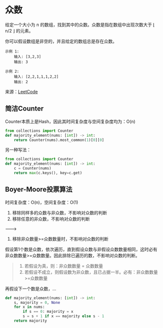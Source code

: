 # 众数
给定一个大小为 n 的数组，找到其中的众数。众数是指在数组中出现次数大于 ⌊ n/2 ⌋ 的元素。

你可以假设数组是非空的，并且给定的数组总是存在众数。

```
示例 1:
    输入: [3,2,3]
    输出: 3
    
示例 2:
    输入: [2,2,1,1,1,2,2]
    输出: 2
```

来源：[LeetCode](https://leetcode-cn.com/problems/majority-element)

## 简洁Counter
Counter本质上是Hash，因此其时间复杂度与空间复杂度均为：O(n)
```python
from collections import Counter
def majority_element(nums: [int]) -> int:
    return Counter(nums).most_common(1)[0][0]
```

另一种写法：
```python
from collections import Counter
def majority_element(nums: [int]) -> int:
    c = Counter(nums)
    return max(c.keys(), key=c.get)
```

## Boyer-Moore投票算法
时间复杂度：O(n)，空间复杂度：O(1)
1. 移除同样多的众数与非众数，不影响对众数的判断
2. 移除任意的非众数，不影响对众数的判断

---> 

1. 移除非众数量>=众数数量时，不影响对众数的判断

假设第1个数是众数，依次遍历，直到假设众数与非假设众数数量相同，这时必有非众数数量>=众数数量。因此排除已遍历的数，不影响对众数的判断。
>1. 若假设为真，则：非众数数量 = 众数数量
>2. 若假设不成立，则假设数为非众数，且已占据一半。必有：非众数数量>=众数数量

再假设下一个数是众数，...
```python
def majority_element(nums: [int]) -> int:
    s, majority = 0, None
    for x in nums:
        if s == 0: majority = x
        s = s + 1 if x == majority else s - 1
    return majority
```
